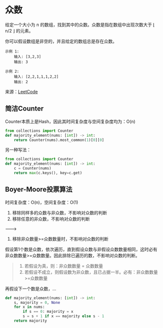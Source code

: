 # 众数
给定一个大小为 n 的数组，找到其中的众数。众数是指在数组中出现次数大于 ⌊ n/2 ⌋ 的元素。

你可以假设数组是非空的，并且给定的数组总是存在众数。

```
示例 1:
    输入: [3,2,3]
    输出: 3
    
示例 2:
    输入: [2,2,1,1,1,2,2]
    输出: 2
```

来源：[LeetCode](https://leetcode-cn.com/problems/majority-element)

## 简洁Counter
Counter本质上是Hash，因此其时间复杂度与空间复杂度均为：O(n)
```python
from collections import Counter
def majority_element(nums: [int]) -> int:
    return Counter(nums).most_common(1)[0][0]
```

另一种写法：
```python
from collections import Counter
def majority_element(nums: [int]) -> int:
    c = Counter(nums)
    return max(c.keys(), key=c.get)
```

## Boyer-Moore投票算法
时间复杂度：O(n)，空间复杂度：O(1)
1. 移除同样多的众数与非众数，不影响对众数的判断
2. 移除任意的非众数，不影响对众数的判断

---> 

1. 移除非众数量>=众数数量时，不影响对众数的判断

假设第1个数是众数，依次遍历，直到假设众数与非假设众数数量相同，这时必有非众数数量>=众数数量。因此排除已遍历的数，不影响对众数的判断。
>1. 若假设为真，则：非众数数量 = 众数数量
>2. 若假设不成立，则假设数为非众数，且已占据一半。必有：非众数数量>=众数数量

再假设下一个数是众数，...
```python
def majority_element(nums: [int]) -> int:
    s, majority = 0, None
    for x in nums:
        if s == 0: majority = x
        s = s + 1 if x == majority else s - 1
    return majority
```
